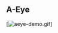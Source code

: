 ## A-Eye

[![aeye-demo.gif](https://github.com/Alaawael3/A-Eye/blob/main/images%20%26%20video/Untitledvideo-MadewithClipchamp-ezgif.com-video-to-gif-converter.gif)]

